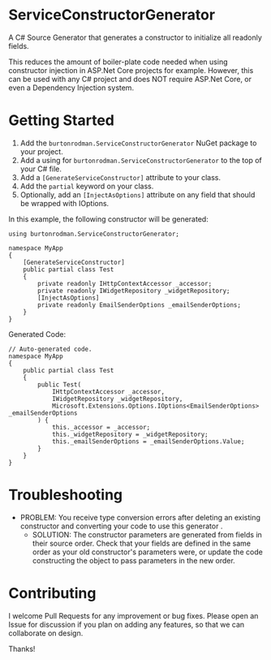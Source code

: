 # ServiceConstructorGenerator
A C# Source Generator that generates a constructor to initialize all readonly fields.

This reduces the amount of boiler-plate code needed when using constructor injection in ASP.Net Core projects for example.  However, this can be used with any C# project and does NOT require ASP.Net Core, or even a Dependency Injection system.

# Getting Started

1. Add the ```burtonrodman.ServiceConstructorGenerator``` NuGet package to your project.
2. Add a using for `burtonrodman.ServiceConstructorGenerator` to the top of your C# file.
3. Add a `[GenerateServiceConstructor]` attribute to your class.
4. Add the `partial` keyword on your class.
5. Optionally, add an `[InjectAsOptions]` attribute on any field that should be wrapped with IOptions.

In this example, the following constructor will be generated:

```
using burtonrodman.ServiceConstructorGenerator;

namespace MyApp
{
    [GenerateServiceConstructor]
    public partial class Test
    {
        private readonly IHttpContextAccessor _accessor;
        private readonly IWidgetRepository _widgetRepository;
        [InjectAsOptions]
        private readonly EmailSenderOptions _emailSenderOptions;
    }
}
```

Generated Code:
```
// Auto-generated code.
namespace MyApp
{
    public partial class Test
    {
        public Test(
            IHttpContextAccessor _accessor,
            IWidgetRepository _widgetRepository,
            Microsoft.Extensions.Options.IOptions<EmailSenderOptions> _emailSenderOptions
        ) {
            this._accessor = _accessor;
            this._widgetRepository = _widgetRepository;
            this._emailSenderOptions = _emailSenderOptions.Value;
        }
    }
}
```

# Troubleshooting
- PROBLEM:  You receive type conversion errors after deleting an existing constructor and converting your code to use this generator .
    - SOLUTION:  The constructor parameters are generated from fields in their source order.  Check that your fields are defined in the same order as your old constructor's parameters were, or update the code constructing the object to pass parameters in the new order.

# Contributing
I welcome Pull Requests for any improvement or bug fixes.  Please open an Issue for discussion if you plan on adding any features, so that we can collaborate on design.

Thanks!
